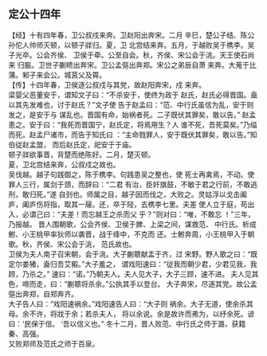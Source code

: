 ## 定公十四年

【经】十有四年春，卫公叔戍来奔。卫赵阳出奔宋。二月
辛巳，楚公子结、陈公孙佗人帅师灭顿，以顿子牂归。夏，卫
北宫结来奔。五月，于越败吴于槜李。吴子光卒。公会齐侯、
卫侯于牵。公至自会。秋，齐侯、宋公会于洮。天王使石尚来
归脤。卫世子蒯瞆出奔宋。卫公孟彄出奔郑。宋公之弟辰自萧
来奔。大蒐于比蒲。邾子来会公。城莒父及霄。  
【传】十四年春，卫侯逐公叔戍与其党，故赵阳奔宋，戍
来奔。  
梁婴父恶董安于，谓知文子曰：“不杀安于，使终为政于
赵氏，赵氏必得晋国。盍以其先发难也，讨于赵氏？”文子使
告于赵孟曰：“范、中行氏虽信为乱，安于则发之，是安于与
谋乱也。晋国有命，始祸者死。二子既伏其罪矣，敢以告。”
赵孟患之。安于曰：“我死而晋国宁，赵氏定，将焉用生？人
谁不死，吾死莫矣。”乃缢而死。赵孟尸诸市，而告于知氏曰
：“主命戮罪人，安于既伏其罪矣，敢以告。”知伯従赵孟盟，
而后赵氏定，祀安于于庙。  
顿子牂欲事晋，背楚而绝陈好。二月，楚灭顿。  
夏，卫北宫结来奔，公叔戍之故也。  
吴伐越。越子句践御之，陈于槜李。句践患吴之整也，使
死士再禽焉，不动。使罪人三行，属剑于颈，而辞曰：“二君
有治，臣奸旗鼓，不敏于君之行前，不敢逃刑，敢归死。”遂
自刭也。师属之目，越子因而伐之，大败之。灵姑浮以戈击阖
庐，阖庐伤将指，取其一屦。还，卒于陉，去槜李七里。夫差
使人立于庭，苟出入，必谓己曰：“夫差！而忘越王之杀而父
乎？”则对曰：“唯，不敢忘 ！”三年，乃报越。
晋人围朝歌，公会齐侯、卫侯于脾、上梁之间，谋救范、
中行氏。析成鲋、小王桃甲率狄师以袭晋，战于绛中，不克而
还。士鲋奔周，小王桃甲入于朝歌。秋，齐侯、宋公会于洮，
范氏故也。  
卫侯为夫人南子召宋朝，会于洮。大子蒯聩献盂于齐，过
宋野。野人歌之曰：“既定尔娄猪，盍归吾艾豭。”大子羞之，
谓戏阳速曰：“従我而朝少君，少君见我，我顾，乃杀之。”
速曰：“诺。”乃朝夫人。夫人见大子，大子三顾，速不进。
夫人见其色，啼而走，曰：“蒯聩将杀余。”公执其手以登台。
大子奔宋，尽逐其党。故公孟彄出奔郑，自郑奔齐。  
大子告人曰：“戏阳速祸余。”戏阳速告人曰：“大子则
祸余。大子无道，使余杀其母。余不许，将戕于余；若杀夫人，
将以余说。余是故许而弗为，以纾余死。谚曰：‘民保于信。
‘吾以信义也。”
冬十二月，晋人败范、中行氏之师于潞，获籍秦、高强。  
又败郑师及范氏之师于百泉。  

